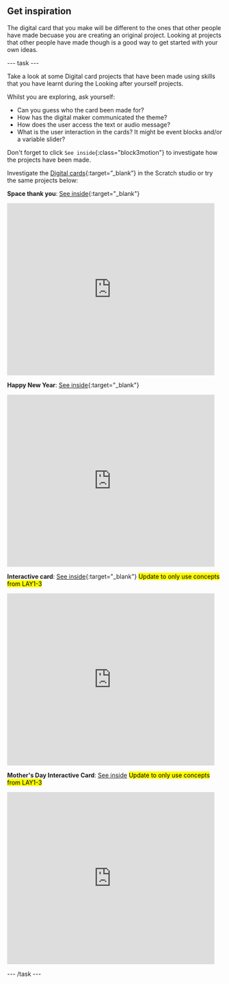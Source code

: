 ## Get inspiration

The digital card that you make will be different to the ones that other people have made becuase you are creating an original project. Looking at projects that other people have made though is a good way to get started with your own ideas.

--- task ---

Take a look at some Digital card projects that have been made using skills that you have learnt during the Looking after yourself projects.

Whilst you are exploring, ask yourself:
+ Can you guess who the card been made for? 
+ How has the digital maker communicated the theme?
+ How does the user access the text or audio message?
+ What is the user interaction in the cards? It might be event blocks and/or a variable slider?

Don't forget to click `See inside`{:class="block3motion"} to investigate how the projects have been made.

Investigate the [Digital cards](https://scratch.mit.edu/studios/27073994){:target=”_blank”} in the Scratch studio or try the same projects below:

**Space thank you**: [See inside](https://scratch.mit.edu/projects/456062813/editor){:target="_blank"}

<div class="scratch-preview">
  <iframe src="https://scratch.mit.edu/projects/456062813/embed" allowtransparency="true" width="485" height="402" frameborder="0" scrolling="no" allowfullscreen></iframe>
</div>

**Happy New Year**: [See inside](https://scratch.mit.edu/projects/455910740/editor){:target="_blank"}
<div class="scratch-preview">
  <iframe src="https://scratch.mit.edu/projects/455910740/embed" allowtransparency="true" width="485" height="402" frameborder="0" scrolling="no" allowfullscreen></iframe>
</div>

**Interactive card**: [See inside](https://scratch.mit.edu/projects/72110460/editor){:target="_blank"}
<mark>Update to only use concepts from LAY1-3</mark>
<div class="scratch-preview">
  <iframe src="https://scratch.mit.edu/projects/72110460/embed" allowtransparency="true" width="485" height="402" frameborder="0" scrolling="no" allowfullscreen></iframe>
</div>

**Mother's Day Interactive Card**: [See inside](https://scratch.mit.edu/projects/61339728/editor)
<mark>Update to only use concepts from LAY1-3</mark>
<div class="scratch-preview">
  <iframe src="https://scratch.mit.edu/projects/61339728/embed" allowtransparency="true" width="485" height="402" frameborder="0" scrolling="no" allowfullscreen></iframe>
</div>

--- /task ---

